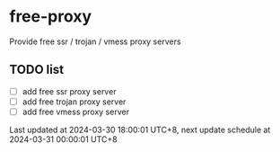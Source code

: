 
# free-proxy
Provide free ssr / trojan / vmess proxy servers


## TODO list
- [ ] add free ssr proxy server
- [ ] add free trojan proxy server
- [ ] add free vmess proxy server

Last updated at 2024-03-30 18:00:01 UTC+8, next update schedule at 2024-03-31 00:00:01 UTC+8

